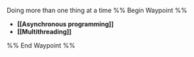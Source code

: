 Doing more than one thing at a time
%% Begin Waypoint %%
- **[[Asynchronous programming]]**
- **[[Multithreading]]**

%% End Waypoint %%
